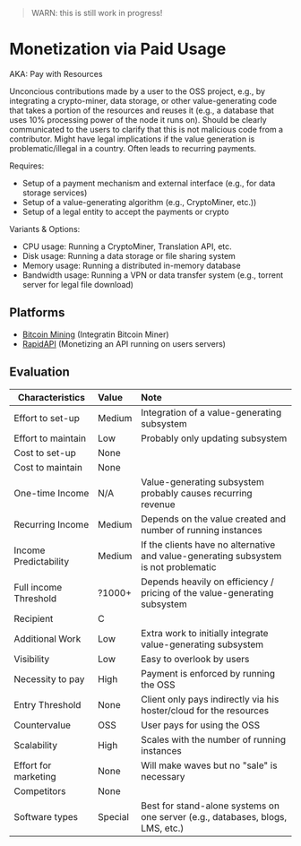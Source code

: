 > WARN: this is still work in progress!

# Monetization via Paid Usage
AKA: Pay with Resources

Unconcious contributions made by a user to the OSS project, e.g., by integrating a crypto-miner, data storage, or other value-generating code that takes a portion of the resources and reuses it (e.g., a database that uses 10% processing power of the node it runs on). Should be clearly communicated to the users to clarify that this is not malicious code from a contributor. Might have legal implications if the value generation is problematic/illegal in a country. Often leads to recurring payments.

Requires:
* Setup of a payment mechanism and external interface (e.g., for data storage services)
* Setup of a value-generating algorithm (e.g., CryptoMiner, etc.))
* Setup of a legal entity to accept the payments or crypto

Variants & Options:
* CPU usage: Running a CryptoMiner, Translation API, etc.
* Disk usage: Running a data storage or file sharing system
* Memory usage: Running a distributed in-memory database
* Bandwidth usage: Running a VPN or data transfer system (e.g., torrent server for legal file download)

## Platforms
* [Bitcoin Mining](https://en.bitcoin.it/wiki/Mining_software) (Integratin Bitcoin Miner)
* [RapidAPI](https://rapidapi.com/) (Monetizing an API running on users servers)

## Evaluation

| Characteristics                   | Value  | Note |
| --------------------------------- |:------ |:---- |
| Effort to set-up                  | Medium | Integration of a value-generating subsystem
| Effort to maintain                | Low    | Probably only updating subsystem
| Cost to set-up                    | None   | 
| Cost to maintain                  | None   | 
| One-time Income                   | N/A    | Value-generating subsystem probably causes recurring revenue
| Recurring Income                  | Medium | Depends on the value created and number of running instances
| Income Predictability             | Medium | If the clients have no alternative and value-generating subsystem is not problematic
| Full income Threshold             | ?1000+ | Depends heavily on efficiency / pricing of the value-generating subsystem
| Recipient                         | C      | 
| Additional Work                   | Low    | Extra work to initially integrate value-generating subsystem
| Visibility                        | Low    | Easy to overlook by users
| Necessity to pay                  | High   | Payment is enforced by running the OSS
| Entry Threshold                   | None   | Client only pays indirectly via his hoster/cloud for the resources
| Countervalue                      | OSS    | User pays for using the OSS
| Scalability                       | High   | Scales with the number of running instances
| Effort for marketing              | None   | Will make waves but no "sale" is necessary
| Competitors                       | None   | 
| Software types                    | Special| Best for stand-alone systems on one server (e.g., databases, blogs, LMS, etc.)
